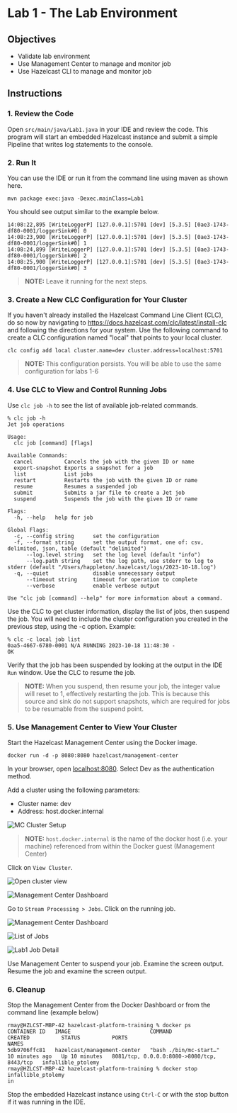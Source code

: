 # Lab 1 - The Lab Environment

## Objectives 

* Validate lab environment
* Use Management Center to manage and monitor job
* Use Hazelcast CLI to manage and monitor job

## Instructions 

### 1. Review the Code
Open `src/main/java/Lab1.java` in your IDE and review the code. This program 
will start an embedded Hazelcast instance and submit a simple Pipeline that 
writes log statements to the console.

### 2. Run It
You can use the IDE or run it from the command line using maven as shown here. 
```shell
mvn package exec:java -Dexec.mainClass=Lab1
```

You should see output similar to the example below.
```shell
14:08:22,895 [WriteLoggerP] [127.0.0.1]:5701 [dev] [5.3.5] [0ae3-1743-df80-0001/loggerSink#0] 0
14:08:23,900 [WriteLoggerP] [127.0.0.1]:5701 [dev] [5.3.5] [0ae3-1743-df80-0001/loggerSink#0] 1
14:08:24,899 [WriteLoggerP] [127.0.0.1]:5701 [dev] [5.3.5] [0ae3-1743-df80-0001/loggerSink#0] 2
14:08:25,900 [WriteLoggerP] [127.0.0.1]:5701 [dev] [5.3.5] [0ae3-1743-df80-0001/loggerSink#0] 3
```
> __NOTE:__ Leave it running for the next steps.

### 3. Create a New CLC Configuration for Your Cluster
If you haven't already installed the Hazelcast Command Line Client (CLC),
do so now by navigating to https://docs.hazelcast.com/clc/latest/install-clc
and following the directions for your system.  Use the 
following command to create a CLC configuration named "local" that points 
to your local cluster.
```shell
clc config add local cluster.name=dev cluster.address=localhost:5701
```

> __NOTE:__ This configuration persists.  You will be able to use the same configuration for labs 1-6

### 4. Use CLC to View and Control Running Jobs

Use `clc job -h` to see the list of available job-related commands.

```console
% clc job -h
Jet job operations

Usage:
  clc job [command] [flags]

Available Commands:
  cancel          Cancels the job with the given ID or name
  export-snapshot Exports a snapshot for a job
  list            List jobs
  restart         Restarts the job with the given ID or name
  resume          Resumes a suspended job
  submit          Submits a jar file to create a Jet job
  suspend         Suspends the job with the given ID or name

Flags:
  -h, --help   help for job

Global Flags:
  -c, --config string      set the configuration
  -f, --format string      set the output format, one of: csv, delimited, json, table (default "delimited")
      --log.level string   set the log level (default "info")
      --log.path string    set the log path, use stderr to log to stderr (default "/Users/happleton/.hazelcast/logs/2023-10-18.log")
  -q, --quiet              disable unnecessary output
      --timeout string     timeout for operation to complete
      --verbose            enable verbose output

Use "clc job [command] --help" for more information about a command.
```

Use the CLC to get cluster information, display the list of jobs, then suspend the job. You will need to include the cluster configuration you created in the previous step, using the -c option. Example:

```console
% clc -c local job list
0aa5-4667-6780-0001	N/A	RUNNING	2023-10-18 11:48:30	-
OK
```

Verify that the job has been suspended by looking at the output in the IDE `Run` window. Use the CLC to resume the job.

> __NOTE:__ When you suspend, then resume your job, the integer value will reset to 1, effectively restarting the job. This is because this source and sink do not support snapshots, which are required for jobs to be resumable from the suspend point. 

### 5. Use Management Center to View Your Cluster

Start the Hazelcast Management Center using the Docker image.
```shell
docker run -d -p 8080:8080 hazelcast/management-center 
```

In your browser, open [localhost:8080](http://localhost:8080). Select Dev as the authentication method.

Add a cluster using the following parameters:
* Cluster name: dev
* Address: host.docker.internal

![MC Cluster Setup](images/MC_clusterconfig.png)

> __NOTE:__ `host.docker.internal` is the name of the docker host (i.e. your machine) referenced from within the Docker guest (Management Center)

Click on `View Cluster`.

![Open cluster view](images/mc_viewcluster.png)

![Management Center Dashboard](images/mchome.png)

Go to `Stream Processing > Jobs`. Click on the running job. 

![Management Center Dashboard](images/mchome.png)

![List of Jobs](images/mcjoblist.png)

![Lab1 Job Detail](images/mclab1jobdetail.png)

Use Management Center to suspend your job. Examine the screen output. Resume the job and examine the screen output. 

### 6. Cleanup

Stop the Management Center from the Docker Dashboard or from the command line
(example below)

```shell
rmay@HZLCST-MBP-42 hazelcast-platform-training % docker ps
CONTAINER ID   IMAGE                         COMMAND                  CREATED          STATUS          PORTS                                        NAMES
5db9706ffc81   hazelcast/management-center   "bash ./bin/mc-start…"   10 minutes ago   Up 10 minutes   8081/tcp, 0.0.0.0:8080->8080/tcp, 8443/tcp   infallible_ptolemy
rmay@HZLCST-MBP-42 hazelcast-platform-training % docker stop infallible_ptolemy
in
```

Stop the embedded Hazelcast instance using `Ctrl-C` or with the stop button if 
it was running in the IDE.
